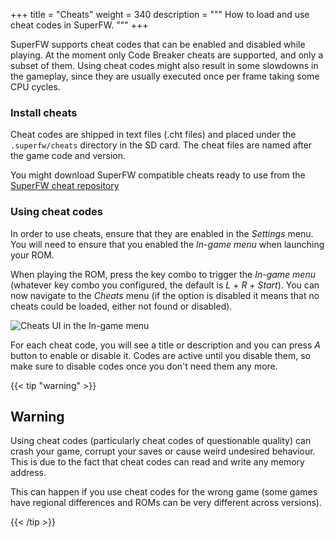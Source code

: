 +++
title = "Cheats"
weight = 340
description = """
How to load and use cheat codes in SuperFW.
"""
+++

SuperFW supports cheat codes that can be enabled and disabled while playing.
At the moment only Code Breaker cheats are supported, and only a subset of
them. Using cheat codes might also result in some slowdowns in the gameplay,
since they are usually executed once per frame taking some CPU cycles.

### Install cheats

Cheat codes are shipped in text files (.cht files) and placed under the
`.superfw/cheats` directory in the SD card. The cheat files are named after
the game code and version.

You might download SuperFW compatible cheats ready to use from the
[SuperFW cheat repository](https://github.com/davidgfnet/superfw-cheats/releases)

### Using cheat codes

In order to use cheats, ensure that they are enabled in the _Settings_ menu.
You will need to ensure that you enabled the _In-game menu_ when launching
your ROM.

When playing the ROM, press the key combo to trigger the _In-game menu_
(whatever key combo you configured, the default is _L_ + _R_ + _Start_).
You can now navigate to the _Cheats_ menu (if the option is disabled it
means that no cheats could be loaded, either not found or disabled).

![Cheats UI in the In-game menu](/images/screenshots/igm-cheats-example.png)

For each cheat code, you will see a title or description and you can
press _A_ button to enable or disable it. Codes are active until you
disable them, so make sure to disable codes once you don't need them any more.

{{< tip "warning" >}}

## Warning

Using cheat codes (particularly cheat codes of questionable quality)
can crash your game, corrupt your saves or cause weird undesired behaviour.
This is due to the fact that cheat codes can read and write any memory
address.

This can happen if you use cheat codes for the wrong game (some games
have regional differences and ROMs can be very different across versions).

{{< /tip >}}
